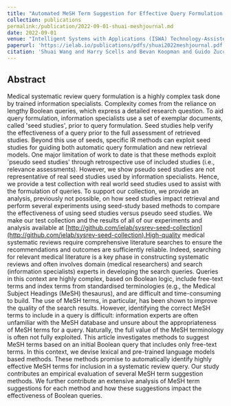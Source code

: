 ```yaml
---
title: "Automated MeSH Term Suggestion for Effective Query Formulation in Systematic Reviews Literature Search"
collection: publications
permalink:/publication/2022-09-01-shuai-meshjournal.md
date: 2022-09-01
venue: "Intelligent Systems with Applications (ISWA) Technology-Assisted Review Systems Special Issue"
paperurl: 'https://ielab.io/publications/pdfs/shuai2022meshjournal.pdf'
citation: 'Shuai Wang and Harry Scells and Bevan Koopman and Guido Zuccon. 2022. Automated MeSH Term Suggestion for Effective Query Formulation in Systematic Reviews Literature Search. In Intelligent Systems with Applications (ISWA) Technology-Assisted Review Systems Special Issue.'
---
```


## Abstract
Medical systematic review query formulation is a highly complex task done by trained information specialists. Complexity comes from the reliance on lengthy Boolean queries, which express a detailed research question. To aid query formulation, information specialists use a set of exemplar documents, called 'seed studies', prior to query formulation. Seed studies help verify the effectiveness of a query prior to the full assessment of retrieved studies. Beyond this use of seeds, specific IR methods can exploit seed studies for guiding both automatic query formulation and new retrieval models. One major limitation of work to date is that these methods exploit `pseudo seed studies' through retrospective use of included studies (i.e., relevance assessments). However, we show pseudo seed studies are not representative of real seed studies used by information specialists. Hence, we provide a test collection with real world seed studies used to assist with the formulation of queries. To support our collection, we provide an analysis, previously not possible, on how seed studies impact retrieval and perform several experiments using seed-study based methods to compare the effectiveness of using seed studies versus pseudo seed studies. We make our test collection and the results of all of our experiments and analysis available at [http://github.com/ielab/sysrev-seed-collection](http://github.com/ielab/sysrev-seed-collection).High-quality medical systematic reviews require comprehensive literature searches to ensure the recommendations and outcomes are sufficiently reliable. Indeed, searching for relevant medical literature is a key phase in constructing systematic reviews and often involves domain (medical researchers) and search (information specialists) experts in developing the search queries. Queries in this context are highly complex, based on Boolean logic, include free-text terms and index terms from standardised terminologies (e.g., the Medical Subject Headings (MeSH) thesaurus), and are difficult and time-consuming to build. The use of MeSH terms, in particular, has been shown to improve the quality of the search results. However, identifying the correct MeSH terms to include in a query is difficult: information experts are often unfamiliar with the MeSH database and unsure about the appropriateness of MeSH terms for a query. Naturally, the full value of the MeSH terminology is often not fully exploited.
This article investigates methods to suggest MeSH terms based on an initial Boolean query that includes only free-text terms. In this context, we devise lexical and pre-trained language models based methods. These methods promise to automatically identify highly effective MeSH terms for inclusion in a systematic review query. Our study contributes an empirical evaluation of several MeSH term suggestion methods. We further contribute an extensive analysis of MeSH term suggestions for each method and how these suggestions impact the effectiveness of Boolean queries.